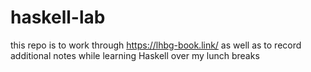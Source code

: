 # haskell-lab
this repo is to work through https://lhbg-book.link/ as well as to record additional notes while learning Haskell over my lunch breaks
